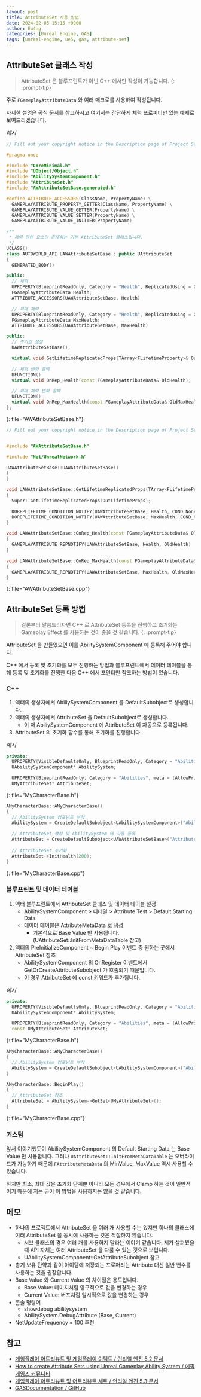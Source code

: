```yaml
---
layout: post
title: AttributeSet 사용 방법
date: 2024-02-05 15:15 +0900
author: Eu4ng
categories: [Unreal Engine, GAS]
tags: [unreal-engine, ue5, gas, attribute-set]
---
```


## AttributeSet 클래스 작성

> AttributeSet 은 블루프린트가 아닌 C++ 에서만 작성이 가능합니다.
{: .prompt-tip}

주로 `FGameplayAttributeData` 와 여러 매크로를 사용하여 작성됩니다.

자세한 설명은 [공식 문서](https://docs.unrealengine.com/5.3/ko/gameplay-attributes-and-attribute-sets-for-the-gameplay-ability-system-in-unreal-engine/)를 참고하시고 여기서는 간단하게 체력 프로퍼티만 있는 예제로 보여드리겠습니다.

*예시*

```c++
// Fill out your copyright notice in the Description page of Project Settings.

#pragma once

#include "CoreMinimal.h"
#include "UObject/Object.h"
#include "AbilitySystemComponent.h"
#include "AttributeSet.h"
#include "AWAttributeSetBase.generated.h"

#define ATTRIBUTE_ACCESSORS(ClassName, PropertyName) \
  GAMEPLAYATTRIBUTE_PROPERTY_GETTER(ClassName, PropertyName) \
  GAMEPLAYATTRIBUTE_VALUE_GETTER(PropertyName) \
  GAMEPLAYATTRIBUTE_VALUE_SETTER(PropertyName) \
  GAMEPLAYATTRIBUTE_VALUE_INITTER(PropertyName)

/**
 * 체력 관련 요소만 존재하는 기본 AttributeSet 클래스입니다.
 */
UCLASS()
class AUTOWORLD_API UAWAttributeSetBase : public UAttributeSet
{
  GENERATED_BODY()

public:
  // 체력
  UPROPERTY(BlueprintReadOnly, Category = "Health", ReplicatedUsing = OnRep_Health)
  FGameplayAttributeData Health;
  ATTRIBUTE_ACCESSORS(UAWAttributeSetBase, Health)

  // 최대 체력
  UPROPERTY(BlueprintReadOnly, Category = "Health", ReplicatedUsing = OnRep_MaxHealth)
  FGameplayAttributeData MaxHealth;
  ATTRIBUTE_ACCESSORS(UAWAttributeSetBase, MaxHealth)

public:
  // 초기값 설정
  UAWAttributeSetBase();

  virtual void GetLifetimeReplicatedProps(TArray<FLifetimeProperty>& OutLifetimeProps) const override;

  // 체력 변화 콜백
  UFUNCTION()
  virtual void OnRep_Health(const FGameplayAttributeData& OldHealth);

  // 최대 체력 변화 콜백
  UFUNCTION()
  virtual void OnRep_MaxHealth(const FGameplayAttributeData& OldMaxHealth);
};
```
{: file="AWAttributeSetBase.h"}

```c++
// Fill out your copyright notice in the Description page of Project Settings.


#include "AWAttributeSetBase.h"

#include "Net/UnrealNetwork.h"

UAWAttributeSetBase::UAWAttributeSetBase()
{
}

void UAWAttributeSetBase::GetLifetimeReplicatedProps(TArray<FLifetimeProperty>& OutLifetimeProps) const
{
  Super::GetLifetimeReplicatedProps(OutLifetimeProps);

  DOREPLIFETIME_CONDITION_NOTIFY(UAWAttributeSetBase, Health, COND_None, REPNOTIFY_Always);
  DOREPLIFETIME_CONDITION_NOTIFY(UAWAttributeSetBase, MaxHealth, COND_None, REPNOTIFY_Always);
}

void UAWAttributeSetBase::OnRep_Health(const FGameplayAttributeData& OldHealth)
{
  GAMEPLAYATTRIBUTE_REPNOTIFY(UAWAttributeSetBase, Health, OldHealth)
}

void UAWAttributeSetBase::OnRep_MaxHealth(const FGameplayAttributeData& OldMaxHealth)
{
  GAMEPLAYATTRIBUTE_REPNOTIFY(UAWAttributeSetBase, MaxHealth, OldMaxHealth)
}
```
{: file="AWAttributeSetBase.cpp"}

## AttributeSet 등록 방법

> 결론부터 말씀드리자면 C++ 로 AttributeSet 등록을 진행하고 초기화는 Gameplay Effect 를 사용하는 것이 좋을 것 같습니다.
{: .prompt-tip}

AttributeSet 을 만들었으면 이를 AbilitySystemComponent 에 등록해 주어야 합니다.

C++ 에서 등록 및 초기화를 모두 진행하는 방법과 블루프린트에서 데이터 테이블을 통해 등록 및 초기화를 진행한 다음 C++ 에서 포인터만 참조하는 방법이 있습니다.

### C++
1. 액터의 생성자에서 AbiliySystemComponent 를 DefaultSubobject로 생성합니다.
2. 액터의 생성자에서 AttributeSet 을 DefaultSubobject로 생성합니다.
   - 이 때 AbiliySystemComponent 에 AttributeSet 이 자동으로 등록됩니다.
3. AttributeSet 의 초기화 함수를 통해 초기화를 진행합니다.

*예시*
```c++
private:
  UPROPERTY(VisibleDefaultsOnly, BlueprintReadOnly, Category = "Abilities", meta = (AllowPrivateAccess = true))
  UAbilitySystemComponent* AbilitySystem;

  UPROPERTY(BlueprintReadOnly, Category = "Abilities", meta = (AllowPrivateAccess = true))
  UMyAttributeSet* AttributeSet;
```
{: file="MyCharacterBase.h"}

```c++
AMyCharacterBase::AMyCharacterBase()
{
  // AbilitySystem 컴포넌트 부착
  AbilitySystem = CreateDefaultSubobject<UAbilitySystemComponent>("AbilitySystem");
  
  // AttributeSet 생성 및 AbilitySystem 에 자동 등록
  AttributeSet = CreateDefaultSubobject<UAWAttributeSetBase>("AttributeSetBase");
  
  // AttributeSet 초기화
  AttributeSet->InitHealth(200);
}
```
{: file="MyCharacterBase.cpp"}

### 블루프린트 및 데이터 테이블

1. 액터 블루프린트에서 AttributeSet 클래스 및 데이터 테이블 설정
    - AbilitySystemComponent > 디테일 > Attribute Test > Default Starting Data
    - 데이터 테이블은 AttributeMetaData 로 생성
      - 기본적으로 Base Value 만 사용됩니다. (UAttributeSet::InitFromMetaDataTable 참고)
2. 액터의 PreInitializeComponent ~ Begin Play 이벤트 중 원하는 곳에서 AttributeSet 참조
    - AbilitySystemComponent 의 OnRegister 이벤트에서 GetOrCreateAttributeSubobject 가 호출되기 때문입니다.
    - 이 경우 AttributeSet 에 const 키워드가 추가됩니다. 

*예시*
```c++
private:
  UPROPERTY(VisibleDefaultsOnly, BlueprintReadOnly, Category = "Abilities", meta = (AllowPrivateAccess = true))
  UAbilitySystemComponent* AbilitySystem;

  UPROPERTY(BlueprintReadOnly, Category = "Abilities", meta = (AllowPrivateAccess = true))
  const UMyAttributeSet* AttributeSet;
```
{: file="MyCharacterBase.h"}

```c++
AMyCharacterBase::AMyCharacterBase()
{
  // AbilitySystem 컴포넌트 부착
  AbilitySystem = CreateDefaultSubobject<UAbilitySystemComponent>("AbilitySystem");
}

AMyCharacterBase::BeginPlay()
{
  // AttributeSet 참조
  AttributeSet = AbilitySystem->GetSet<UMyAttributeSet>();
}
```
{: file="MyCharacterBase.cpp"}

### 커스텀

앞서 이야기했듯이 AbilitySystemComponent 의 Default Starting Data 는 Base Value 만 사용합니다. 
그러나 `UAttributeSet::InitFromMetaDataTable` 는 오버라이드가 가능하기 때문에 `FAttributeMetaData` 의 MinValue, MaxValue 역시 사용할 수 있습니다.

하지만 최소, 최대 값은 초기화 단계뿐 아니라 모든 경우에서 Clamp 하는 것이 일반적이기 때문에 저는 굳이 이 방법을 사용하지는 않을 것 같습니다.

## 메모

- 하나의 프로젝트에서 AttributeSet 을 여러 개 사용할 수는 있지만 하나의 클래스에 여러 AttributeSet 을 동시에 사용하는 것은 적절하지 않습니다.
    - 서브 클래스의 경우 여러 개를 사용하지 말라는 이야기 같습니다. 제가 살펴봤을 때 API 자체는 여러 AttributeSet 을 다룰 수 있는 것으로 보입니다.
    - UAbilitySystemComponent::GetAttributeSubobject 참고
- 총기 보유 탄약과 같이 아이템에 저장되는 프로퍼티는 Attribute 대신 일반 변수를 사용하는 것을 권장합니다.
- Base Value 와 Current Value 의 차이점은 용도입니다.
  - Base Value: 데미지처럼 영구적으로 값을 변경하는 경우
  - Current Value: 버프처럼 일시적으로 값을 변경하는 경우
- 콘솔 명령어
    - showdebug abilitysystem
    - AbilitySystem.DebugAttribute (Base, Current)
- NetUpdateFrequency = 100 추천

## 참고

- [게임플레이 어트리뷰트 및 게임플레이 이펙트 / 언리얼 엔진 5.2 문서](https://docs.unrealengine.com/5.2/ko/gameplay-attributes-and-gameplay-effects-for-the-gameplay-ability-system-in-unreal-engine/)
- [How to create Attribute Sets using Unreal Gameplay Ability System / 에픽 게임즈 커뮤니티](https://dev.epicgames.com/community/learning/tutorials/zrEb/unreal-engine-how-to-create-attribute-sets-using-unreal-gameplay-ability-system)
- [게임플레이 어트리뷰트 및 어트리뷰트 세트 / 언리얼 엔진 5.3 문서](https://docs.unrealengine.com/5.3/ko/gameplay-attributes-and-attribute-sets-for-the-gameplay-ability-system-in-unreal-engine/)
- [GASDocumentation / GitHub](https://github.com/tranek/GASDocumentation?tab=readme-ov-file#concepts-as)
